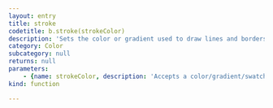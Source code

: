 ```yaml
---
layout: entry
title: stroke
codetitle: b.stroke(strokeColor)
description: 'Sets the color or gradient used to draw lines and borders around shapes.'
category: Color
subcategory: null
returns: null
parameters:
    - {name: strokeColor, description: 'Accepts a color/gradient/swatch or a string with the name of a color. Or values: C,M,Y,K / R,G,B / Grey', optional: false, type: [Color, Gradient, Swatch, Numbers]}
kind: function

---
```

